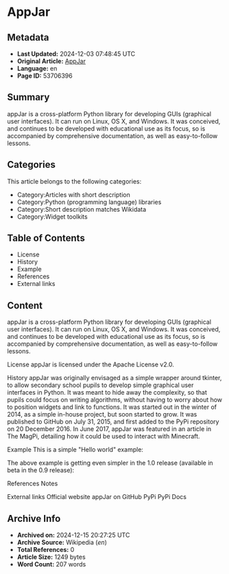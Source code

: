 # AppJar

## Metadata
- **Last Updated:** 2024-12-03 07:48:45 UTC
- **Original Article:** [AppJar](https://en.wikipedia.org/wiki/AppJar)
- **Language:** en
- **Page ID:** 53706396

## Summary
appJar is a cross-platform Python library for developing GUIs (graphical user interfaces). It can run on Linux, OS X, and Windows. It was conceived, and continues to be developed with educational use as its focus, so is accompanied by comprehensive documentation, as well as easy-to-follow lessons.

## Categories
This article belongs to the following categories:

- Category:Articles with short description
- Category:Python (programming language) libraries
- Category:Short description matches Wikidata
- Category:Widget toolkits

## Table of Contents

- License
- History
- Example
- References
- External links

## Content

appJar is a cross-platform Python library for developing GUIs (graphical user interfaces). It can run on Linux, OS X, and Windows. It was conceived, and continues to be developed with educational use as its focus, so is accompanied by comprehensive documentation, as well as easy-to-follow lessons.

License
appJar is licensed under the Apache License v2.0.

History
appJar was originally envisaged as a simple wrapper around tkinter, to allow secondary school pupils to develop simple graphical user interfaces in Python. It was meant to hide away the complexity, so that pupils could focus on writing algorithms, without having to worry about how to position widgets and link to functions. It was started out in the winter of 2014, as a simple in-house project, but soon started to grow. It was published to GitHub on July 31, 2015, and first added to the PyPi repository on 20 December 2016. In June 2017, appJar was featured in an article in The MagPi, detailing how it could be used to interact with Minecraft.

Example
This is a simple "Hello world" example:

The above example is getting even simpler in the 1.0 release (available in beta in the 0.9 release):

References
Notes

External links
Official website
appJar on GitHub
PyPi
PyPi Docs

## Archive Info
- **Archived on:** 2024-12-15 20:27:25 UTC
- **Archive Source:** Wikipedia (_en_)
- **Total References:** 0
- **Article Size:** 1249 bytes
- **Word Count:** 207 words
